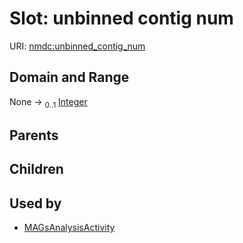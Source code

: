 
# Slot: unbinned contig num




URI: [nmdc:unbinned_contig_num](https://microbiomedata/meta/unbinned_contig_num)


## Domain and Range

None &#8594;  <sub>0..1</sub> [Integer](types/Integer.md)

## Parents


## Children


## Used by

 * [MAGsAnalysisActivity](MAGsAnalysisActivity.md)
